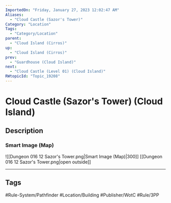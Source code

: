 ```yaml
---
ImportedOn: "Friday, January 27, 2023 12:02:47 AM"
Aliases:
  - "Cloud Castle (Sazor's Tower)"
Category: "Location"
Tags:
  - "Category/Location"
parent:
  - "Cloud Island (Cirros)"
up:
  - "Cloud Island (Cirros)"
prev:
  - "Guardhouse (Cloud Island)"
next:
  - "Cloud Castle (Level 01) (Cloud Island)"
RWtopicId: "Topic_19208"
---
```

# Cloud Castle (Sazor's Tower) (Cloud Island)
## Description
### Smart Image (Map)
![[Dungeon 016 12 Sazor's Tower.png|Smart Image (Map)|300]]
[[Dungeon 016 12 Sazor's Tower.png|open outside]]


---
## Tags
#Rule-System/Pathfinder #Location/Building #Publisher/WotC #Rule/3PP

